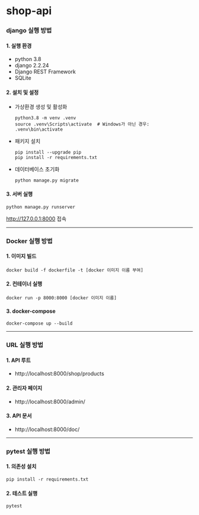 # shop-api

### django 실행 방법
#### 1. 실행 환경
- python 3.8
- django 2.2.24
- Django REST Framework
- SQLite
#### 2. 설치 및 설정
- 가상환경 생성 및 활성화
  ```
  python3.8 -m venv .venv
  source .venv\Scripts\activate  # Windows가 아닌 경우: .venv\bin\activate
  ```
- 패키지 설치
  ```
  pip install --upgrade pip
  pip install -r requirements.txt
  ```
- 데이터베이스 초기화
  ```
  python manage.py migrate
  ```
#### 3. 서버 실행
```
python manage.py runserver
```
http://127.0.0.1:8000 접속

---
### Docker 실행 방법
#### 1. 이미지 빌드
```
docker build -f dockerfile -t [docker 이미지 이름 부여]
```
#### 2. 컨테이너 실행
```
docker run -p 8000:8000 [docker 이미지 이름]
```
#### 3. docker-compose
```
docker-compose up --build
```
---
### URL 실행 방법
#### 1. API 루트
- http://localhost:8000/shop/products
#### 2. 관리자 페이지
- http://localhost:8000/admin/
#### 3. API 문서
- http://localhost:8000/doc/

---
### pytest 실행 방법
#### 1. 의존성 설치
```
pip install -r requirements.txt
```
#### 2. 테스트 실행
```
pytest
```

